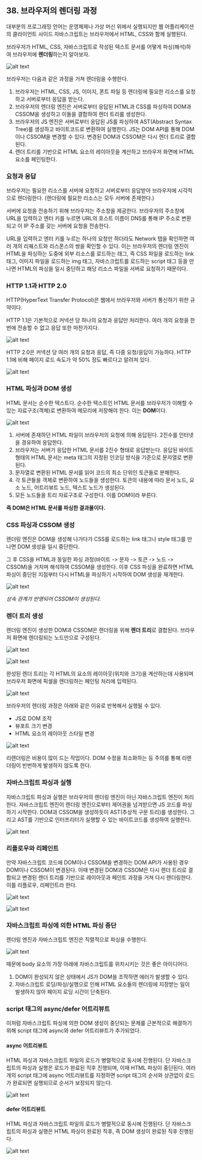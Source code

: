 ## 38. 브라우저의 렌더링 과정

대부분의 프로그래밍 언어는 운영체제나 가상 머신 위에서 실행되지만 웹 어플리케이션의 클라이언트 사이드 자바스크립트는 브라우저에서 HTML, CSS와 함께 실행된다.

브라우저가 HTML, CSS, 자바스크립트로 작성된 텍스트 문서를 어떻게 파싱(해석)하여 브라우저에 **렌더링**하는지 알아보자.

![alt text](image-2.png)

브라우저는 다음과 같은 과정을 거쳐 렌더링을 수행한다.

1. 브라우저는 HTML, CSS, JS, 이미지, 폰트 파일 등 렌더링에 필요한 리소스를 요청하고 서버로부터 응답을 받는다.
2. 브라우저의 렌더링 엔진은 서버로부터 응답된 HTML과 CSS를 파싱하여 DOM과 CSSOM을 생성하고 이들을 결합하여 렌더 트리를 생성한다.
3. 브라우저의 JS 엔진은 서버로부터 응답된 JS를 파싱하여 AST(Abstract Syntax Tree)를 생성하고 바이트코드로 변환하여 실행한다. JS는 DOM API를 통해 DOM이나 CSSOM을 변경할 수 있다. 변경된 DOM과 CSSOM은 다시 렌더 트리로 결합된다.
4. 렌더 트리를 기반으로 HTML 요소의 레이아웃을 계산하고 브라우저 화면에 HTML 요소를 페인팅한다.

### 요청과 응답

브라우저는 필요한 리소스를 서버에 요청하고 서버로부터 응답받아 브라우저에 시각적으로 렌더링한다. (렌더링에 필요한 리소스는 모두 서버에 존재한다.)

서버에 요청을 전송하기 위해 브라우저는 주소창을 제공한다. 브라우저의 주소창에 URL을 입력하고 엔터 키를 누르면 URL의 호스트 이름이 DNS를 통해 IP 주소로 변환되고 이 IP 주소를 갖는 서버에 요청을 전송한다.

URL을 입력하고 엔터 키를 누르는 하나의 요청만 하더라도 Network 탭을 확인하면 여러 개의 리퀘스트와 리스폰스의 쌍을 확인할 수 있다. 이는 브라우저의 렌더링 엔진이 HTML을 파싱하는 도중에 외부 리소스를 로드하는 태그, 즉 CSS 파일을 로드하는 link 태그, 이미지 파일을 로드하는 img 태그, 자바스크립트를 로드하는 script 태그 등을 만나면 HTML의 파싱을 일시 중단하고 해당 리소스 파일을 서버로 요청하기 때문이다.

### HTTP 1.1과 HTTP 2.0

HTTP(HyperText Transfer Protocol)은 웹에서 브라우저와 서버가 통신하기 위한 규약이다.

HTTP 1.1은 기본적으로 커넥션 당 하나의 요청과 응답만 처리한다.
여러 개의 요청을 한 번에 전송할 수 없고 응답 또한 마찬가지다.

![alt text](image.png)

HTTP 2.0은 커넥션 당 여러 개의 요청과 응답, 즉 다중 요청/응답이 가능하다.
HTTP 1.1에 비해 페이지 로드 속도가 약 50% 정도 빠르다고 알려져 있다.

![alt text](image-5.png)

### HTML 파싱과 DOM 생성

HTML 문서는 순수한 텍스트다.
순수한 텍스트인 HTML 문서를 브라우저가 이해할 수 있는 자료구조(객체)로 변환하여 메모리에 저장해야 한다.
이는 **DOM**이다.

![alt text](image-6.png)

1. 서버에 존재하던 HTML 파일이 브라우저의 요청에 의해 응답된다. 2진수를 인터넷을 경유하여 응답한다.
2. 브라우저는 서버가 응답한 HTML 문서를 2진수 형태로 응답받는다.
   응답된 바이트 형태의 HTML 문서는 meta 태그의 지정된 인코딩 방식을 기준으로 문자열로 변환된다.
3. 문자열로 변환된 HTML 문서를 읽어 코드의 최소 단위인 토큰들로 분해한다.
4. 각 토큰들을 객체로 변환하여 노드들을 생성한다. 토큰의 내용에 따라 문서 노드, 요소 노드, 어트리뷰트 노드, 텍스트 노드가 생성된다.
5. 모든 노드들을 트리 자료구조로 구성한다. 이를 DOM이라 부른다.

**즉 DOM은 HTML 문서를 파싱한 결과물이다.**

### CSS 파싱과 CSSOM 생성

렌더링 엔진은 DOM을 생성해 나가다가 CSS를 로드하는 link 태그나 style 태그를 만나면 DOM 생성을 일시 중단한다.

그 후 CSS을 HTML과 동일한 파싱 과정(바이트 -> 문자 -> 토큰 -> 노드 -> CSSOM)을 거치며 해석하여 CSSOM을 생성한다. 이후 CSS 파싱을 완료하면 HTML 파싱이 중단된 지점부터 다시 HTML을 파싱하기 시작하여 DOM 생성을 재개한다.

![alt text](image-7.png)

_상속 관계가 반영되어 CSSOM이 생성된다._

### 렌더 트리 생성

렌더링 엔진이 생성한 DOM과 CSSOM은 렌더링을 위해 **렌더 트리**로 결합된다.
브라우저 화면에 렌더링되는 노드만으로 구성된다.

![alt text](image-8.png)

![alt text](image-9.png)

완성된 렌더 트리는 각 HTML의 요소의 레이아웃(위치와 크기)을 계산하는데 사용되며 브라우저 화면에 픽셀을 렌더링하는 페인팅 처리에 입력된다.

![alt text](image-1.png)

브라우저의 렌더링 과정은 아래와 같은 이유로 반복해서 실행될 수 있다.

- JS로 DOM 조작
- 뷰포트 크기 변경
- HTML 요소의 레이아웃 스타일 변경

![alt text](image-3.png)

리렌더링은 비용이 많이 드는 작업이다.
DOM 수정을 최소화하는 등 주의를 통해 리렌더링이 빈번하게 발생하지 않도록 한다.

### 자바스크립트 파싱과 실행

자바스크립트 파싱과 실행은 브라우저의 렌더링 엔진이 아닌 자바스크립트 엔진이 처리한다.
자바스크립트 엔진이 렌더링 엔진으로부터 제어권을 넘겨받으면 JS 코드를 파싱하기 시작한다.
DOM과 CSSOM을 생성하듯이 AST(추상적 구문 트리)를 생성한다.
그리고 AST를 기반으로 인터프리터가 실행할 수 있는 바이트코드를 생성하여 실행한다.

![alt text](image-10.png)

### 리플로우와 리페인트

만약 자바스크립트 코드에 DOM이나 CSSOM을 변경하는 DOM API가 사용된 경우 DOM이나 CSSOM이 변경된다. 이때 변경된 DOM과 CSSOM은 다시 렌더 트리로 결합되고 변경된 렌더 트리를 기반으로 레이아웃과 페인트 과정을 거쳐 다시 렌더링한다. 이를 리플로우, 리페인트라 한다.

![alt text](image-11.png)

![alt text](image-4.png)

### 자바스크립트 파싱에 의한 HTML 파싱 중단

렌더링 엔진과 자바스크립트 엔진은 직렬적으로 파싱을 수행한다.

![alt text](image-12.png)

때문에 body 요소의 가장 아래에 자바스크립트를 위치시키는 것은 좋은 아이디어다.

1. DOM이 완성되지 않은 상태에서 JS가 DOM을 조작하면 에러가 발생할 수 있다.
2. 자바스크립트 로딩/파싱/실행으로 인해 HTML 요소들의 렌더링에 지장받는 일이 발생하지 않아 페이지 로딩 시간이 단축된다.

### script 태그의 async/defer 어트리뷰트

이처럼 자바스크립트 파싱에 의한 DOM 생성이 중단되는 문제를 근본적으로 해결하기 위해 script 태그에 async와 defer 어트리뷰트가 추가되었다.

#### async 어트리뷰트

HTML 파싱과 자바스크립트 파일의 로드가 병렬적으로 동시에 진행된다.
단 자바스크립트의 파싱과 실행은 로드가 완료된 직후 진행되며, 이때 HTML 파싱이 중단된다.
여러 개의 script 태그에 async 어트리뷰트를 지정하면 script 태그의 순서와 상관없이 로드가 완료되면 실행되므로 순서가 보장되지 않는다.

![alt text](image-13.png)

#### defer 어트리뷰트

HTML 파싱과 자바스크립트 파일의 로드가 병렬적으로 동시에 진행된다.
단 자바스크립트의 파싱과 실행은 HTML 파싱이 완료된 직후, 즉 DOM 생성이 완료된 직후 진행된다.

![alt text](image-14.png)
